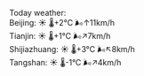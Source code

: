 Today weather:  
Beijing: ☀️   🌡️+2°C 🌬️↑11km/h  
Tianjin: ☀️   🌡️+1°C 🌬️↗7km/h  
Shijiazhuang: ☀️   🌡️+3°C 🌬️↖8km/h  
Tangshan: ☀️   🌡️-1°C 🌬️↗4km/h  
